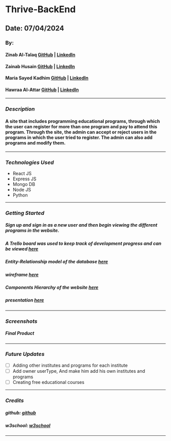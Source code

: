 # Thrive-BackEnd

## Date: 07/04/2024

### By:
#### Zinab Al-Talaq [GitHub](https://github.com/zainabaltalaq) | [LinkedIn](http://www.linkedin.com/in/zainabaltalaq)
#### Zainab Husain [GitHub](https://github.com/ZainabHussain20) | [LinkedIn](https://www.linkedin.com/in/zainab-hussain-350643310/)
#### Maria Sayed Kadhim [GitHub](https://github.com/MariiaaKadhim) | [LinkedIn](http://www.linkedin.com/in/maria-kadhim)
#### Hawraa Al-Attar [GitHub](https://github.com/Hawraalattar) | [LinkedIn](https://www.linkedin.com/in/hawraalattar)

---

### **_Description_**

#### A site that includes programming educational programs, through which the user can register for more than one program and pay to attend this program. Through the site, the admin can accept or reject users in the programs in which the user tried to register. The admin can also add programs and modify them.

---

### **_Technologies Used_**

- React JS
- Express JS
- Mongo DB
- Node JS
- Python

---

### **_Getting Started_**

##### Sign up and sign in as a new user and then begin viewing the different programs in the website.
#####  A Trello board was used to keep track of development progress and can be viewed [here](https://trello.com/b/MFw3sZjK/thrive)
##### Entity-Relationship model of the database [here](https://lucid.app/lucidchart/aeb9434c-7100-43b3-9607-ef0949dafb24/edit?viewport_loc=-1355%2C-2265%2C2399%2C898%2CHWEp-vi-RSFO&invitationId=inv_d4437256-9e4a-4d3a-8dac-34507b411647)
#####  wireframe [here](https://www.canva.com/design/DAGJ5GPWuDY/r5YW6m7RyxFyzM-Y8Xae9g/edit?utm_content=DAGJ5GPWuDY&utm_campaign=designshare&utm_medium=link2&utm_source=sharebutton)
##### Components Hierarchy of the website [here]()
##### presentation [here]()


---

### **_Screenshots_**

##### Final Product

---

### **_Future Updates_**

- [ ] Adding other institutes and programs for each institute
- [ ] Add owner userType, And make him add his own institutes and programs
- [ ] Creating free educational courses

---

### **_Credits_**

##### github: [github](https://github.com/SEI-09-Bahrain/class_wiki?tab=readme-ov-file)

##### w3school: [w3school](https://www.w3schools.com/)

---
